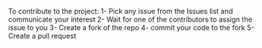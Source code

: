 To contribute to the project:
1- Pick any issue from the Issues list and communicate your interest
2- Wait for one of the contributors to assign the issue to you
3- Create a fork of the repo
4- commit your code to the fork
5- Create a pull request
